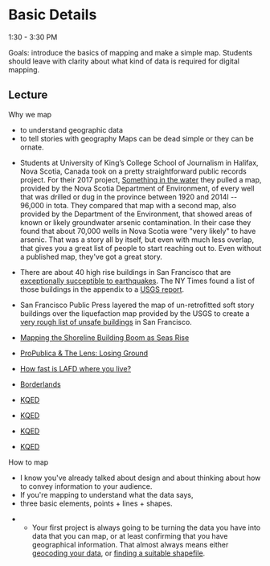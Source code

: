 
# Basic Details

1:30 - 3:30 PM

Goals: introduce the basics of mapping and make a simple map. Students should leave with clarity about what kind of data is required for digital mapping.

## Lecture
Why we map
 - to understand geographic data
 - to tell stories with geography
Maps can be dead simple or they can be ornate.

* Students at University of King’s College School of Journalism in Halifax, Nova Scotia, Canada took on a pretty straightforward public records project. For their 2017 project, [Something in the water](https://signalhfx.ca/deadly-water/) they pulled a map, provided by the Nova Scotia Department of Environment, of every well that was drilled or dug in the province between 1920 and 2014l -- 96,000 in tota. They compared that map with a second map, also provided by the Department of the Environment, that showed areas of known or likely groundwater arsenic contamination. In their case they found that about 70,000 wells in Nova Scotia were "very likely" to have arsenic. That was a story all by itself, but even with much less overlap, that gives you a great list of people to start reaching out to. Even without a published map, they've got a great story.

*  There are about 40 high rise buildings in San Francisco that are [exceptionally succeptible to earthquakes](https://www.nytimes.com/2018/06/14/us/california-earthquakes-high-rises.html). The NY Times found a list of those buildings in the appendix to a [USGS report](https://www.usgs.gov/news/usgs-rolls-out-groundbreaking-earthquake-study-haywired-earthquake-scenario?qt-news_science_products=1#qt-news_science_products).
* San Francisco Public Press layered the map of un-retrofitted soft story buildings over the liquefaction map provided by the USGS to create a [very rough list of unsafe buildings](https://sfpublicpress.org/softstorylist) in San Francisco.
*  [Mapping the Shoreline Building Boom as Seas Rise](https://sfpublicpress.org/news/searise/2017-04/mapping-the-shoreline-building-boom-as-seas-rise)
* [ProPublica &amp; The Lens: Losing Ground](http://projects.propublica.org/louisiana/) <!-- /talks/2017/imgs/losing_ground.png |  /talks/2017/imgs/losing_ground2.png -->

* [How fast is LAFD where you live?](http://graphics.latimes.com/how-fast-is-lafd/#10/33.9661/-118.6201) <!-- /talks/2014/Dodge/latimes.png |  This 2012 project from the LA Times is one of my favorites because it highlights a clear problem. -->

* [Borderlands](http://apps.npr.org/borderland/#_/about) <!-- /talks/2014/Dodge/osm_borderlands.png About a third of the border is fenced, often in populated areas. This project dates back to 2014, long before we started talking about 'the wall'. NPR published [the code](https://github.com/nprapps/borders-map) behind their layout. -->

* [KQED](https://ww2.kqed.org/news/2017/10/09/map-track-the-fires-in-napa-and-sonoma-counties/) <!-- /talks/2017/imgs/kqed_firemap.png -->
* [KQED](http://ww2.kqed.org/news/2017/10/19/map-cal-fire-maps-homes-damaged-or-destroyed-in-north-bay-fires/) <!-- /talks/2017/imgs/kqed_structures.png | Most visited, during the fires. -->
* [KQED](https://ww2.kqed.org/news/2017/10/12/map-north-bay-fire-evacuation-zones/) <!-- /talks/2017/imgs/fire_hazard.png |  As the fires wound down, they looked at hazard. Fire hazard zones are public record, though as KQED points out most of the recent fires were in "moderate" fire hazard zones.  -->
* [KQED](https://ww2.kqed.org/science/2017/10/31/map-see-if-you-live-in-a-high-risk-fire-zone-and-what-that-means/) <!-- /talks/2017/imgs/evacuation_table.png |  Lisa Pickoff-White tried to come up with a way to automate the translation from an evacuation order to a map but that's actually super hard. So they went with a table instead.-->



How to map
 - I know you've already talked about design and about thinking about how to convey information to your audience.
 - If you're mapping to understand what the data says,
 - three basic elements, points + lines + shapes.
 + + Your first project is always going to be turning the data you have into data that you can map, or at least confirming that you have geographical information. That almost always means either [geocoding your data](https://github.com/amandabee/CUNY-data-storytelling/wiki/Tip-Sheet:-Geocoding), or [finding a suitable shapefile](https://github.com/amandabee/CUNY-data-storytelling/wiki/Where-to-Find-Shapefiles).

<!-- AMI Only
Making maps better:
* Can you scan the [CALmatters map](https://calmatters.org/articles/map-how-we-voted-on-housing-issues-up-and-down-the-state/)? Spend a few minutes talking in a small group about what would make that map more skimmable. Sketch it out.
-->
